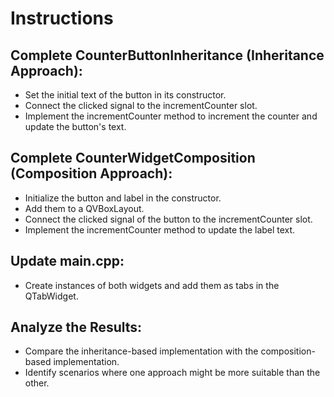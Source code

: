 # Instructions
## Complete CounterButtonInheritance (Inheritance Approach):
- Set the initial text of the button in its constructor.
- Connect the clicked signal to the incrementCounter slot.
- Implement the incrementCounter method to increment the counter and update the button's text.

## Complete CounterWidgetComposition (Composition Approach):
- Initialize the button and label in the constructor.
- Add them to a QVBoxLayout.
- Connect the clicked signal of the button to the incrementCounter slot.
- Implement the incrementCounter method to update the label text.

## Update main.cpp:
- Create instances of both widgets and add them as tabs in the QTabWidget.

## Analyze the Results:
- Compare the inheritance-based implementation with the composition-based implementation.
- Identify scenarios where one approach might be more suitable than the other.